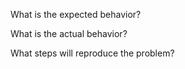 What is the expected behavior?

What is the actual behavior?

What steps will reproduce the problem?
